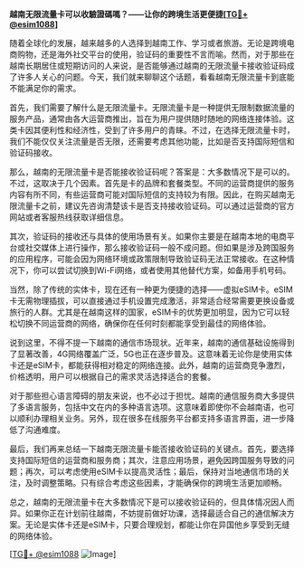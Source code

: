 **越南无限流量卡可以收驗證碼嗎？——让你的跨境生活更便捷[[TG💪+ @esim1088](https://t.me/s/esim1088)]**

随着全球化的发展，越来越多的人选择到越南工作、学习或者旅游。无论是跨境电商购物，还是海外社交平台的使用，验证码的重要性不言而喻。然而，对于那些在越南长期居住或短期访问的人来说，是否能够通过越南的无限流量卡接收验证码成了许多人关心的问题。今天，我们就来聊聊这个话题，看看越南无限流量卡到底能不能满足你的需求。

首先，我们需要了解什么是无限流量卡。无限流量卡是一种提供无限制数据流量的服务产品，通常由各大运营商推出，旨在为用户提供随时随地的网络连接体验。这类卡因其便利性和经济性，受到了许多用户的青睐。不过，在选择无限流量卡时，我们不能仅仅关注流量是否无限，还需要考虑其他功能，比如是否支持国际短信和验证码接收。

那么，越南的无限流量卡是否能接收验证码呢？答案是：大多数情况下是可以的。不过，这取决于几个因素。首先是卡的品牌和套餐类型。不同的运营商提供的服务内容有所不同，有些运营商可能对国际短信的支持较为有限。因此，在购买越南无限流量卡之前，建议先咨询清楚该卡是否支持接收验证码。可以通过运营商的官方网站或者客服热线获取详细信息。

其次，验证码的接收还与具体的使用场景有关。如果你主要是在越南本地的电商平台或社交媒体上进行操作，那么接收验证码一般不成问题。但如果是涉及跨国服务的应用程序，可能会因为网络环境或政策限制导致验证码无法正常接收。在这种情况下，你可以尝试切换到Wi-Fi网络，或者使用其他替代方案，如备用手机号码。

当然，除了传统的实体卡，现在还有一种更为便捷的选择——虚拟eSIM卡。eSIM卡无需物理插拔，可以直接通过手机设置完成激活，非常适合经常需要更换设备或旅行的人群。尤其是在越南这样的国家，eSIM卡的优势更加明显，因为它可以轻松切换不同运营商的网络，确保你在任何时刻都能享受到最佳的网络体验。

说到这里，不得不提一下越南的通信市场现状。近年来，越南的通信基础设施得到了显著改善，4G网络覆盖广泛，5G也正在逐步普及。这意味着无论你是使用实体卡还是eSIM卡，都能获得相对稳定的网络连接。此外，越南的运营商竞争激烈，价格透明，用户可以根据自己的需求灵活选择适合的套餐。

对于那些担心语言障碍的朋友来说，也不必过于担忧。越南的通信服务商大多提供了多语言服务，包括中文在内的多种语言选项。这意味着即使你不会越南语，也可以顺利办理相关业务。另外，现在很多在线服务平台都支持多语言界面，进一步降低了沟通难度。

最后，我们再来总结一下越南无限流量卡能否接收验证码的关键点。首先，要选择支持国际短信的运营商和服务商；其次，注意应用场景，避免因跨国服务导致的问题；再次，可以考虑使用eSIM卡以提高灵活性；最后，保持对当地通信市场的关注，及时调整策略。只有综合考虑这些因素，才能确保你的跨境生活更加顺畅。

总之，越南的无限流量卡在大多数情况下是可以接收验证码的，但具体情况因人而异。如果你正在计划前往越南，不妨提前做好功课，选择最适合自己的通信解决方案。无论是实体卡还是eSIM卡，只要合理规划，都能让你在异国他乡享受到无缝的网络体验。

[[TG💪+ @esim1088](https://t.me/s/esim1088) ![Image](https://i.postimg.cc/4NQfJmqS/Snipaste-2025-05-13-00-14-12.png)]